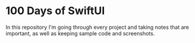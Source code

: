 # 100 Days of SwiftUI

In this repository I'm going through every project and taking notes that are important, as well as keeping sample code and screenshots.
